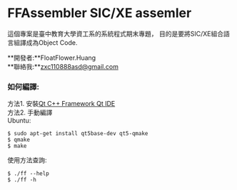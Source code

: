FFAssembler SIC/XE assemler
===

這個專案是臺中教育大學資工系的系統程式期末專題，
目的是要將SIC/XE組合語言組譯成為Object Code.

**開發者:**FloatFlower.Huang   
**聯絡我:**zxc110888asd@gmail.com

### 如何編譯:
方法1. 安裝[Qt C++ Framework Qt IDE](https://www.qt.io/)   
方法2. 手動編譯    
Ubuntu:
```shell
$ sudo apt-get install qt5base-dev qt5-qmake
$ qmake
$ make
```

使用方法查詢:
```shell
$ ./ff --help
$ ./ff -h
```
